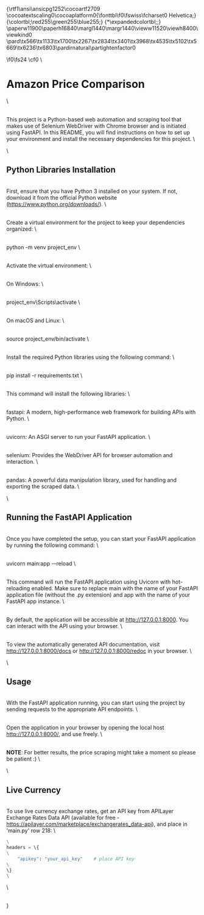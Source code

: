{\rtf1\ansi\ansicpg1252\cocoartf2709
\cocoatextscaling0\cocoaplatform0{\fonttbl\f0\fswiss\fcharset0 Helvetica;}
{\colortbl;\red255\green255\blue255;}
{\*\expandedcolortbl;;}
\paperw11900\paperh16840\margl1440\margr1440\vieww11520\viewh8400\viewkind0
\pard\tx566\tx1133\tx1700\tx2267\tx2834\tx3401\tx3968\tx4535\tx5102\tx5669\tx6236\tx6803\pardirnatural\partightenfactor0

\f0\fs24 \cf0 \
# Amazon Price Comparison\
\
This project is a Python-based web automation and scraping tool that makes use of Selenium WebDriver with Chrome browser and is initiated using FastAPI. In this README, you will find instructions on how to set up your environment and install the necessary dependencies for this project.\
\
## Python Libraries Installation\
First, ensure that you have Python 3 installed on your system. If not, download it from the official Python website (https://www.python.org/downloads/).\
\
Create a virtual environment for the project to keep your dependencies organized:\
    \
    python -m venv project_env\
\
Activate the virtual environment:\
\
On Windows:\
\
    project_env\\Scripts\\activate\
\
On macOS and Linux:\
\
    source project_env/bin/activate\
\
Install the required Python libraries using the following command:\
\
    pip install -r requirements.txt\
\
This command will install the following libraries:\
\
fastapi: A modern, high-performance web framework for building APIs with Python.\
    \
uvicorn: An ASGI server to run your FastAPI application.\
\
selenium: Provides the WebDriver API for browser automation and interaction.\
\
pandas: A powerful data manipulation library, used for handling and exporting the scraped data.\
\
## Running the FastAPI Application\
Once you have completed the setup, you can start your FastAPI application by running the following command:\
\
    uvicorn main:app --reload\
\
This command will run the FastAPI application using Uvicorn with hot-reloading enabled. Make sure to replace main with the name of your FastAPI application file (without the .py extension) and app with the name of your FastAPI app instance.\
\
By default, the application will be accessible at http://127.0.0.1:8000. You can interact with the API using your browser.\
\
To view the automatically generated API documentation, visit http://127.0.0.1:8000/docs or http://127.0.0.1:8000/redoc in your browser.\
\
## Usage\
With the FastAPI application running, you can start using the project by sending requests to the appropriate API endpoints.\
\
Open the application in your browser by opening the local host http://127.0.0.1:8000/, and use freely.\
\
**NOTE**: For better results, the price scraping might take a moment so please be patient :)\
\
## Live Currency\
To use live currency exchange rates, get an API key from APILayer Exchange Rates Data API (available for free - https://apilayer.com/marketplace/exchangerates_data-api), and place in 'main.py' row 218:\
```python\
headers = \{\
    "apikey": "your_api_key"    # place API key\
\}\
```\
\
}